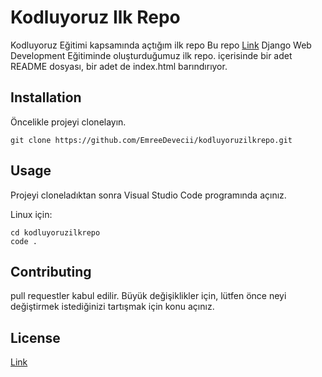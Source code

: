# Kodluyoruz Ilk Repo

Kodluyoruz Eğitimi kapsamında açtığım ilk repo
Bu repo [Link](http://kodluyoruz.org) Django Web Development Eğitiminde oluşturduğumuz ilk repo. içerisinde bir adet README dosyası, bir adet de index.html barındırıyor.

## Installation

Öncelikle projeyi clonelayın.
```
git clone https://github.com/EmreeDevecii/kodluyoruzilkrepo.git
```

## Usage

Projeyi cloneladıktan sonra  Visual Studio Code programında açınız.

Linux için:

```
cd kodluyoruzilkrepo
code .
```

## Contributing

pull requestler kabul edilir. Büyük değişiklikler için, lütfen önce neyi değiştirmek istediğinizi tartışmak için konu açınız.

## License

[Link](http://mit.com)